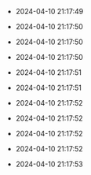 
- 2024-04-10 21:17:49

- 2024-04-10 21:17:50

- 2024-04-10 21:17:50

- 2024-04-10 21:17:50

- 2024-04-10 21:17:51

- 2024-04-10 21:17:51

- 2024-04-10 21:17:52

- 2024-04-10 21:17:52

- 2024-04-10 21:17:52

- 2024-04-10 21:17:52

- 2024-04-10 21:17:53
